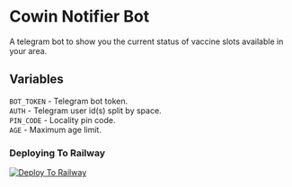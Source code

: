 # Cowin Notifier Bot
A telegram bot to show you the current status of vaccine slots available in your area.

## Variables
`BOT_TOKEN` - Telegram bot token.   
`AUTH` - Telegram user id(s) split by space.   
`PIN_CODE` - Locality pin code.   
`AGE` - Maximum age limit.   

### Deploying To Railway

[![Deploy To Railway](https://railway.app/button.svg)](https://railway.app/new/template?template=https://github.com/ramanveerji/CowinNotif&envs=BOT_TOKEN,AUTH,PIN_CODE,AGE&BOT_TOKENDesc=Get+Your+Bot+Token+From+@BotFather.&AUTHDesc=Telegram+user+id(s)+split+by+space.&PIN_CODEDesc=Your+Pin+Code.&AGEDesc=Maximum+age+limit.)
